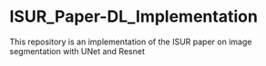 # ISUR_Paper-DL_Implementation
This repository is an implementation of the ISUR paper on image segmentation with UNet and Resnet
